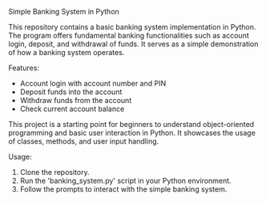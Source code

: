 Simple Banking System in Python

This repository contains a basic banking system implementation in Python. 
The program offers fundamental banking functionalities such as account login, deposit, and withdrawal of funds.
It serves as a simple demonstration of how a banking system operates.

Features:
- Account login with account number and PIN
- Deposit funds into the account
- Withdraw funds from the account
- Check current account balance

This project is a starting point for beginners to understand object-oriented programming and basic user interaction in Python. 
It showcases the usage of classes, methods, and user input handling.

Usage:
1. Clone the repository.
2. Run the 'banking_system.py' script in your Python environment.
3. Follow the prompts to interact with the simple banking system.


